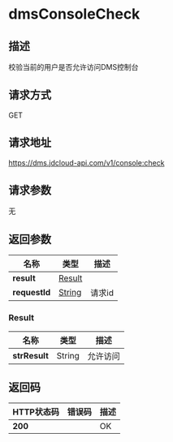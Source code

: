# dmsConsoleCheck


## 描述
校验当前的用户是否允许访问DMS控制台

## 请求方式
GET

## 请求地址
https://dms.jdcloud-api.com/v1/console:check


## 请求参数
无


## 返回参数
|名称|类型|描述|
|---|---|---|
|**result**|[Result](dmsconsolecheck#result)| |
|**requestId**|[String](#result)|请求id|

### <div id="result">Result</div>
|名称|类型|描述|
|---|---|---|
|**strResult**|String|允许访问|

## 返回码
|HTTP状态码|错误码|描述|
|---|---|---|
|**200**||OK|
